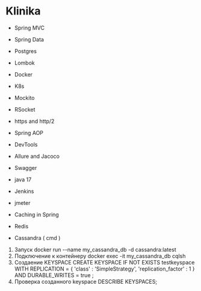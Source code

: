 # Klinika
 
* Spring MVC
* Spring Data
* Postgres
* Lombok
* Docker
* K8s
* Mockito
* RSocket
* https and http/2
* Spring AOP
* DevTools
* Allure and Jacoco
* Swagger
* java 17
* Jenkins
* jmeter
* Caching in Spring
* Redis


* Cassandra
 ( cmd )
1. Запуск
docker run --name my_cassandra_db -d cassandra:latest
2. Подключение к контейнеру
docker exec -it my_cassandra_db cqlsh
3. Создаение KEYSPACE
CREATE KEYSPACE IF NOT EXISTS testkeyspace WITH REPLICATION = { 'class' : 'SimpleStrategy', 'replication_factor' : 1 } AND DURABLE_WRITES = true ;
4. Проверка созданного keyspace
DESCRIBE KEYSPACES;
